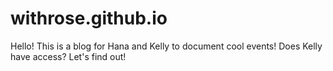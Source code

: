 # withrose.github.io

Hello! This is a blog for Hana and Kelly to document cool events!
Does Kelly have access? Let's find out!
